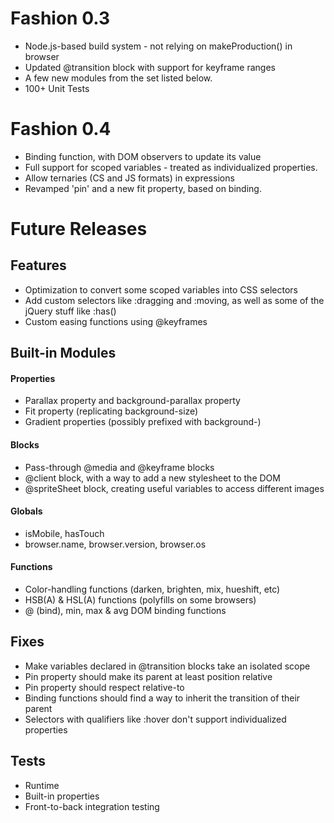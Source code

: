 # Fashion 0.3

* Node.js-based build system - not relying on makeProduction() in browser
* Updated @transition block with support for keyframe ranges
* A few new modules from the set listed below.
* 100+ Unit Tests

# Fashion 0.4

* Binding function, with DOM observers to update its value
* Full support for scoped variables - treated as individualized properties.
* Allow ternaries (CS and JS formats) in expressions
* Revamped 'pin' and a new fit property, based on binding.

# Future Releases

## Features

* Optimization to convert some scoped variables into CSS selectors
* Add custom selectors like :dragging and :moving, as well as some of the jQuery stuff like :has()
* Custom easing functions using @keyframes

## Built-in Modules

#### Properties
* Parallax property and background-parallax property
* Fit property (replicating background-size)
* Gradient properties (possibly prefixed with background-)

#### Blocks
* Pass-through @media and @keyframe blocks
* @client block, with a way to add a new stylesheet to the DOM
* @spriteSheet block, creating useful variables to access different images

#### Globals
* isMobile, hasTouch
* browser.name, browser.version, browser.os

#### Functions
* Color-handling functions (darken, brighten, mix, hueshift, etc)
* HSB(A) & HSL(A) functions (polyfills on some browsers)
* @ (bind), min, max & avg DOM binding functions


## Fixes

* Make variables declared in @transition blocks take an isolated scope
* Pin property should make its parent at least position relative
* Pin property should respect relative-to
* Binding functions should find a way to inherit the transition of their parent
* Selectors with qualifiers like :hover don't support individualized properties


## Tests

* Runtime
* Built-in properties
* Front-to-back integration testing